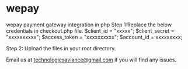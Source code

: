 # wepay
wepay payment gateway integration in php
Step 1:Replace the below credentials in checkout.php file.
$client_id = "xxxxx";
$client_secret = "xxxxxxxxxx";
$access_token = "xxxxxxxxxx";
$account_id = xxxxxxxxx; 

Step 2: 
Upload the files in your root directory.

Email us at technologiesaviance@gmail.com if you will find any issues.
